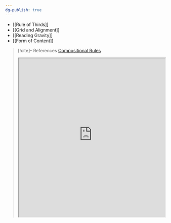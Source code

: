 ```yaml
---
dg-publish: true
---
```


- [[Rule of Thirds]]
- [[Grid and Alignment]]
- [[Reading Gravity]]
- [[Form of Content]]



>[!cite]- References
>[Compositional Rules](https://www.thecomputingteacher.com/ait/index.php/design-concepts/design-compositional-rules)
><iframe src="https://www.thecomputingteacher.com/ait/index.php/design-concepts/design-compositional-rules" width="100%" height="500px"></iframe>

